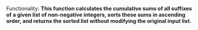 Functionality: **This function calculates the cumulative sums of all suffixes of a given list of non-negative integers, sorts these sums in ascending order, and returns the sorted list without modifying the original input list.**